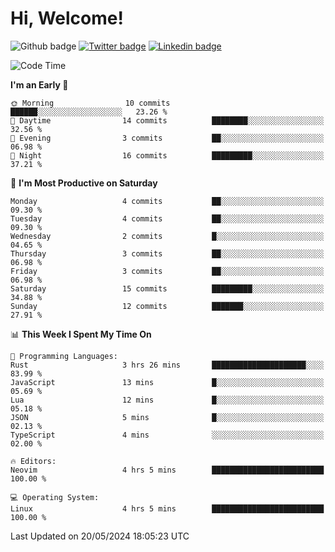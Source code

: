   # Hi, Welcome!
  ![Github badge](https://img.shields.io/github/followers/kraken-afk.svg?style=social&label=Follow&maxAge=2592000)
  [![Twitter badge](https://img.shields.io/badge/-Twitter-00acee?style=flat-square&logo=Twitter&logoColor=white)](https://twitter.com/trshppl)
  [![Linkedin badge](https://img.shields.io/badge/LinkedIn-0077B5?style=flat-square&logo=linkedin&logoColor=white)](https://www.linkedin.com/in/noveanrer)
<!--START_SECTION:waka-->
![Code Time](http://img.shields.io/badge/Code%20Time-221%20hrs%2049%20mins-blue)

**I'm an Early 🐤** 

```text
🌞 Morning                10 commits          ██████░░░░░░░░░░░░░░░░░░░   23.26 % 
🌆 Daytime                14 commits          ████████░░░░░░░░░░░░░░░░░   32.56 % 
🌃 Evening                3 commits           ██░░░░░░░░░░░░░░░░░░░░░░░   06.98 % 
🌙 Night                  16 commits          █████████░░░░░░░░░░░░░░░░   37.21 % 
```
📅 **I'm Most Productive on Saturday** 

```text
Monday                   4 commits           ██░░░░░░░░░░░░░░░░░░░░░░░   09.30 % 
Tuesday                  4 commits           ██░░░░░░░░░░░░░░░░░░░░░░░   09.30 % 
Wednesday                2 commits           █░░░░░░░░░░░░░░░░░░░░░░░░   04.65 % 
Thursday                 3 commits           ██░░░░░░░░░░░░░░░░░░░░░░░   06.98 % 
Friday                   3 commits           ██░░░░░░░░░░░░░░░░░░░░░░░   06.98 % 
Saturday                 15 commits          █████████░░░░░░░░░░░░░░░░   34.88 % 
Sunday                   12 commits          ███████░░░░░░░░░░░░░░░░░░   27.91 % 
```


📊 **This Week I Spent My Time On** 

```text
💬 Programming Languages: 
Rust                     3 hrs 26 mins       █████████████████████░░░░   83.99 % 
JavaScript               13 mins             █░░░░░░░░░░░░░░░░░░░░░░░░   05.69 % 
Lua                      12 mins             █░░░░░░░░░░░░░░░░░░░░░░░░   05.18 % 
JSON                     5 mins              █░░░░░░░░░░░░░░░░░░░░░░░░   02.13 % 
TypeScript               4 mins              ░░░░░░░░░░░░░░░░░░░░░░░░░   02.00 % 

🔥 Editors: 
Neovim                   4 hrs 5 mins        █████████████████████████   100.00 % 

💻 Operating System: 
Linux                    4 hrs 5 mins        █████████████████████████   100.00 % 
```


 Last Updated on 20/05/2024 18:05:23 UTC
<!--END_SECTION:waka-->